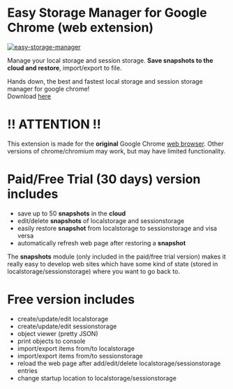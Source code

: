Easy Storage Manager for Google Chrome (web extension)
==========================
[![easy-storage-manager](https://lh3.googleusercontent.com/7U1rJgDx4meyADtj6j6YBsBtDW3v4ACQDsJMX2TVrlA4X9s3zqoVVbdyUiMJq-miCI-J0bsJ=w640-h400-e365)](https://chrome.google.com/webstore/detail/easy-storage-manager/ifpigodghnlhaaeibphbkloekpcpmcfo)    

Manage your local storage and session storage. **Save snapshots to the cloud and restore**, import/export to file.

Hands down, the best and fastest local storage and session storage manager for google chrome!                                            
Download [here](https://chrome.google.com/webstore/detail/easy-storage-manager/ifpigodghnlhaaeibphbkloekpcpmcfo)  

!! ATTENTION !!
========================== 
This extension is made for the **original** Google Chrome [web browser](https://www.google.com/intl/en/chrome/). Other versions of chrome/chromium may work, but may have limited functionality.


Paid/Free Trial (30 days) version includes
==========================
   - save up to 50 **snapshots** in the **cloud**
   - edit/delete **snapshots** of localstorage and sessionstorage
   - easily restore **snapshot** from localstorage to sessionstorage and visa versa
   - automatically refresh web page after restoring a **snapshot**
   
The **snapshots** module (only included in the paid/free trial version) makes it really easy to develop web sites which have some kind of state (stored in localstorage/sessionstorage) where you want to go back to.

Free version includes
==========================
   - create/update/edit localstorage
   - create/update/edit sessionstorage
   - object viewer (pretty JSON)
   - print objects to console
   - import/export items from/to localstorage
   - import/export items from/to sessionstorage
   - reload the web page after add/edit/delete localstorage/sessionstorage entries
   - change startup location to localstorage/sessionstorage
